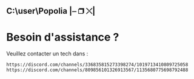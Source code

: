 ## C:\user\Popolia                                                 |⎯ ❐ ⤬|

# Besoin d'assistance ?                       

Veuillez contacter un tech dans :

```https://discord.com/channels/336835815273398274/1019713410809725058 ```
```https://discord.com/channels/809856101326913567/1135680775698792488 ```
